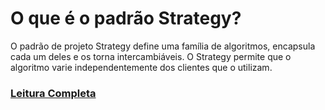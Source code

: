 # O que é o padrão Strategy?

O padrão de projeto Strategy define uma família de algoritmos, encapsula cada um deles e os torna intercambiáveis. O 
Strategy permite que o algoritmo varie independentemente dos clientes que o utilizam.

### [Leitura Completa](doc/Strategy.pdf)
